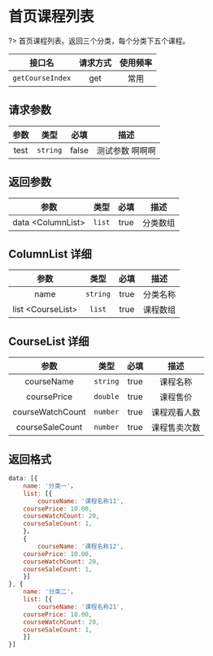 <!-- index_ke.md -->

# 首页课程列表

?> 首页课程列表。返回三个分类，每个分类下五个课程。

|      接口名      | 请求方式 | 使用频率 |
| :--------------: | :------: | :------: |
| `getCourseIndex` |   get    |   常用   |

## 请求参数

| 参数 |   类型   | 必填  |      描述       |
| :--: | :------: | :---: | :-------------: |
| test | `string` | false | 测试参数 啊啊啊 |

## 返回参数

|        参数         |  类型  | 必填 |   描述   |
| :-----------------: | :----: | :--: | :------: |
| data \<ColumnList\> | `list` | true | 分类数组 |

## ColumnList 详细

|        参数         |   类型   | 必填 |   描述   |
| :-----------------: | :------: | :--: | :------: |
|        name         | `string` | true | 分类名称 |
| list \<CourseList\> |  `list`  | true | 课程数组 |

## CourseList 详细

|       参数       |   类型   | 必填 |     描述     |
| :--------------: | :------: | :--: | :----------: |
|    courseName    | `string` | true |   课程名称   |
|   coursePrice    | `double` | true |   课程售价   |
| courseWatchCount | `number` | true | 课程观看人数 |
| courseSaleCount  | `number` | true | 课程售卖次数 |

## 返回格式

```js
data: [{
	name: '分类一'，
	list: [{
		courseName: '课程名称11',
    coursePrice: 10.00,
    courseWatchCount: 20,
    courseSaleCount: 1,
	}，
    {
		courseName: '课程名称12',
    coursePrice: 10.00,
    courseWatchCount: 20,
    courseSaleCount: 1,
	}]
}, {
	name: '分类二'，
	list: [{
		courseName: '课程名称21',
    coursePrice: 10.00,
    courseWatchCount: 20,
    courseSaleCount: 1,
	}]
}]

```
